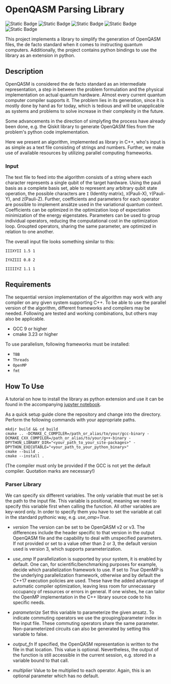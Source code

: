 # OpenQASM Parsing Library
![Static Badge](https://img.shields.io/badge/Quantum%20Computing-purple)
![Static Badge](https://img.shields.io/badge/OpenQASM-blue)
![Static Badge](https://img.shields.io/badge/OpenMP-4.x-green)
![Static Badge](https://img.shields.io/badge/OpenMP-5.x-green)
![Static Badge](https://img.shields.io/badge/C%2B%2B17-Execution%20Policies-red)



This project implements a library to simplify the generation of OpenQASM files, the de facto standard when it comes to 
instructing quantum computers. Additionally, the project contains python bindings to use the library as an extension in 
python.

## Description

OpenQASM is considered the de facto standard as an intermediate representation, a step in between the problem formulation and the physical implementation on actual quantum hardware. Almost every current quantum computer compiler supports it. The problem lies in its generation, since it is mostly done by hand as for today, which is tedious and will be unapplicable as systems and problems to solve increase in their complexity in the future.

Some advancements in the direction of simplyfing the process have already been done, e.g. the Qiskit library to generate OpenQASM files from the problem's python code implementation.

Here we present an algorithm, implemented as library in C++, who's input is as simple as a text file consisting of strings and numbers. Further, we make use of available resources by utilizing parallel computing frameworks.


### Input

The text file to feed into the algorithm consists of a string where each character represents a single qubit of the target 
hardware. Using the pauli basis as a complete basis set, able to represent any arbitrary qubit state operation, 
the possible characters are `I` (Identity matrix), `X`(Pauli-X), `Y`(Pauli-Y), and `Z`(Pauli-Z). Further, coefficients 
and parameters for each operator are possible to implement ansätze used in the variational quantum context. Coefficients 
can be optimized in the optimization loop of expectation minimization of the energy eigenstates. Parameters can be used 
to group individual operators, reducing the computational cost in the optimization loop. Groupted operators, sharing the 
same parameter, are optimized in relation to one another.

The overall input file looks something similar to this:
```
IIIXYII 1.5 1

IYXZIII 0.8 2

IIIIIYZ 1.1 1
```

## Requirements

The sequential version implementation of the algorithm may work with any compiler on any given system supporting
C++. To be able to use the parallel version of the algorithm, different frameworks and compilers may be needed.
Following are tested and working combinations, but others may also be applicable. 

- GCC 9 or higher
- cmake 3.23 or higher

To use parallelism, following frameworks must be installed:
- `TBB`
- `Threads`
- `OpenMP`
- `fmt`

## How To Use

A tutorial on how to install the library as python extension and use it can be found in the accompanying [jupyter 
notebook](https://github.com/msqc-goethe/QasmParserLibrary).

As a quick setup guide clone the repository and change into the directory. Perform the following commands with
your appropriate paths.

```
mkdir build && cd build
cmake .. -DCMAKE_C_COMPILER=/path_or_alias/to/your/gcc-binary -DCMAKE_CXX_COMPILER=/path_or_alias/to/your/g++-binary -DPYTHON_LIBRARY_DIR="<your_path_to_your_site-packages>" -DPYTHON_EXECUTABLE="<your_path_to_your_python_binary>"
cmake --build .
cmake --install .
```
(The compiler must only be provided if the GCC is not yet the default compiler. Quotation marks are necessary!)

### Parser Library
We can specify six different variables. The only variable that must be set is the path to the input file. This variable is positional, meaning we need to specify this variable first when calling the function. All other variables are key-word only. In order to specify them you have to set the variable at call in the standard pythonic way, e.g. *use_omp=True*.

- *version*
  The version can be set to be OpenQASM v2 or v3. The differences include the header specific to that version in the output OpenQASM file and the capability to deal with unspecified parameters. If not provided or set to a value other than 2 or 3, the default version used is version 3, which supports parameterization.

- *use_omp*
  If parallelization is supported by your system, it is enabled by default. One can, for scientific/benchmarking purposes for example, decide which parallelization framework to use. If set to *True* OpenMP is the underlying parallelization framework, otherwise and by default the C++17 execution policies are used. These have the added advantage of automatic compiler optimization, leaving less room for unnecassary occupancy of resources or errors in general. If one wishes, he can tailor the OpenMP implementation in the C++ library source code to his specific needs.

- *parameterize*
  Set this variable to parameterize the given ansatz. To indicate commuting operators we use the grouping/parameter index in the input file. These commuting operators share the same parameter. Non-parameterized circuits can also be generated by setting this variable to false. 

- *output_fn*
  If specified, the OpenQASM representation is written to the file in that location. This value is optional. Nevertheless, the output of the function is still accessible in the current session, e.g. stored in a variable bound to that call.

- *multiplier*
  Value to be multiplied to each operator. Again, this is an optional parameter which has no default.

